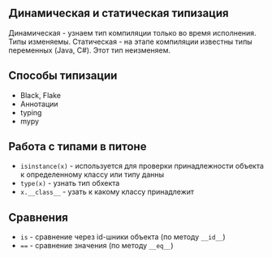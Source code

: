 ## Динамическая и статическая типизация

Динамическая - узнаем тип компиляции только во время исполнения. Типы изменяемы.
Статическая - на этапе компиляции известны типы переменных (Java, C#). Этот тип неизменяем.

## Способы типизации
- Black, Flake
- Аннотации
- typing
- mypy

## Работа с типами в питоне

- `isinstance(x)` - используется для проверки принадлежности объекта к определенному классу или типу данны
- `type(x)` - узнать тип обхекта
- `x.__class__` - узать к какому классу принадлежит

## Сравнения 
- `is` - сравнение через id-шники объекта (по методу `__id__`)
- `==` - сравнение значения (по методу `__eq__`)
